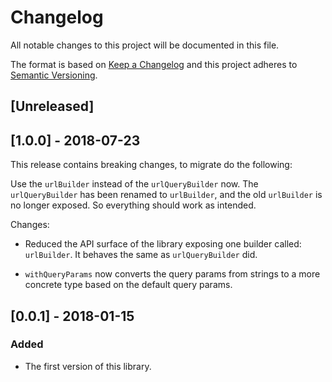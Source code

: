 # Changelog
All notable changes to this project will be documented in this file.

The format is based on [Keep a Changelog](http://keepachangelog.com/en/1.0.0/)
and this project adheres to [Semantic Versioning](http://semver.org/spec/v2.0.0.html).

## [Unreleased]

## [1.0.0] - 2018-07-23
This release contains breaking changes, to migrate do the following:

Use the `urlBuilder` instead of the `urlQueryBuilder` now. The
`urlQueryBuilder` has been renamed to `urlBuilder`, and the old
`urlBuilder` is no longer exposed. So everything should work
as intended.

Changes:

- Reduced the API surface of the library exposing one builder called:
  `urlBuilder`. It behaves the same as `urlQueryBuilder` did.

- `withQueryParams` now converts the query params from strings to
   a more concrete type based on the default query params.

## [0.0.1] - 2018-01-15

### Added
- The first version of this library.
